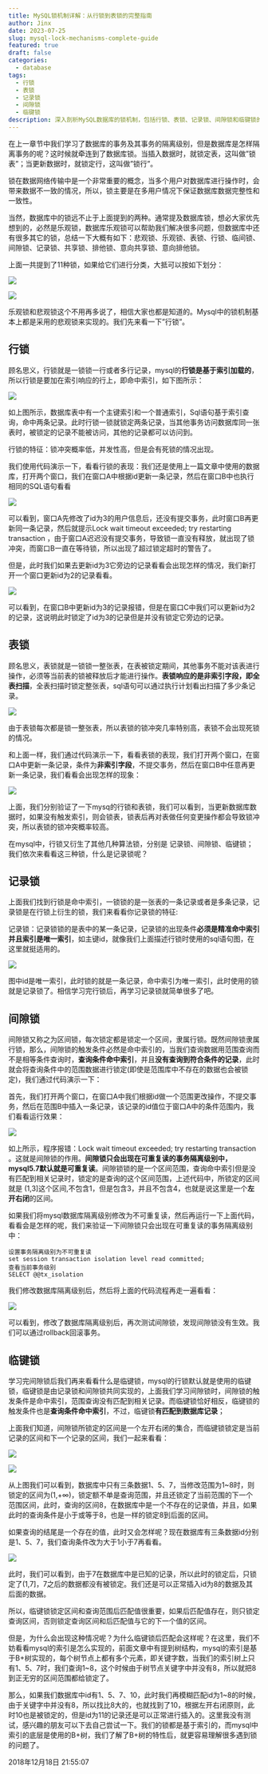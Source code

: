 ```yaml
---
title: MySQL锁机制详解：从行锁到表锁的完整指南
author: Jinx
date: 2023-07-25
slug: mysql-lock-mechanisms-complete-guide
featured: true
draft: false
categories:
  - database
tags:
  - 行锁
  - 表锁
  - 记录锁
  - 间隙锁
  - 临键锁
description: 深入剖析MySQL数据库的锁机制，包括行锁、表锁、记录锁、间隙锁和临键锁的实现原理、使用场景及性能影响，并通过实际案例展示各类锁的应用与注意事项
---
```


在上一章节中我们学习了数据库的事务及其事务的隔离级别，但是数据库是怎样隔离事务的呢？这时候就牵连到了数据库锁。当插入数据时，就锁定表，这叫做”锁表”；当更新数据时，就锁定行，这叫做”锁行”。

锁在数据网络传输中是一个非常重要的概念，当多个用户对数据库进行操作时，会带来数据不一致的情况，所以，锁主要是在多用户情况下保证数据库数据完整性和一致性。

当然，数据库中的锁远不止于上面提到的两种。通常提及数据库锁，想必大家优先想到的，必然是乐观锁，数据库乐观锁可以帮助我们解决很多问题，但数据库中还有很多其它的锁，总结一下大概有如下：悲观锁、乐观锁、表锁、行锁、临间锁、间隙锁、记录锁、共享锁、排他锁、意向共享锁、意向排他锁。

上面一共提到了11种锁，如果给它们进行分类，大抵可以按如下划分：

![](https://pic2.zhimg.com/v2-eec522a8cf7d8a38eaea29192edbb2f5_b.jpg)

![](https://pic3.zhimg.com/v2-5cf8b96fdca1428e6f3cce863fdfa73e_b.jpg)

乐观锁和悲观锁这个不用再多说了，相信大家也都是知道的。Mysql中的锁机制基本上都是采用的悲观锁来实现的。我们先来看一下”行锁”。

## **行锁**

顾名思义，行锁就是一锁锁一行或者多行记录，mysql的**行锁是基于索引加载的**，所以行锁是要加在索引响应的行上，即命中索引，如下图所示：

![](https://pic3.zhimg.com/v2-81420e5b7f1a256b86346781f0379bc6_b.jpg)

如上图所示，数据库表中有一个主键索引和一个普通索引，Sql语句基于索引查询，命中两条记录。此时行锁一锁就锁定两条记录，当其他事务访问数据库同一张表时，被锁定的记录不能被访问，其他的记录都可以访问到。

行锁的特征：锁冲突概率低，并发性高，但是会有死锁的情况出现。

我们使用代码演示一下，看看行锁的表现：我们还是使用上一篇文章中使用的数据库，打开两个窗口，我们在窗口A中根据id更新一条记录，然后在窗口B中也执行相同的SQL语句看看

![](https://pic3.zhimg.com/v2-e7cb6996c72c83c495ee940ffd6964a2_b.jpg)

可以看到，窗口A先修改了id为3的用户信息后，还没有提交事务，此时窗口B再更新同一条记录，然后就提示Lock wait timeout exceeded; try restarting transaction ，由于窗口A迟迟没有提交事务，导致锁一直没有释放，就出现了锁冲突，而窗口B一直在等待锁，所以出现了超过锁定超时的警告了。

但是，此时我们如果去更新id为3它旁边的记录看看会出现怎样的情况，我们新打开一个窗口更新id为2的记录看看。

![](https://pic1.zhimg.com/v2-2b69c74a17cfe1ef6b0f29cca0ee130c_b.jpg)

可以看到，在窗口B中更新id为3的记录报错，但是在窗口C中我们可以更新id为2的记录，这说明此时锁定了id为3的记录但是并没有锁定它旁边的记录。

## **表锁**

顾名思义，表锁就是一锁锁一整张表，在表被锁定期间，其他事务不能对该表进行操作，必须等当前表的锁被释放后才能进行操作。**表锁响应的是非索引字段，即全表扫描**，全表扫描时锁定整张表，sql语句可以通过执行计划看出扫描了多少条记录。

![](https://pic1.zhimg.com/v2-54fde24a455d14e96d364f633f87b680_b.jpg)

由于表锁每次都是锁一整张表，所以表锁的锁冲突几率特别高，表锁不会出现死锁的情况。

和上面一样，我们通过代码演示一下，看看表锁的表现，我们打开两个窗口，在窗口A中更新一条记录，条件为**非索引字段**，不提交事务，然后在窗口B中任意再更新一条记录，我们看看会出现怎样的现象：

![](https://pic2.zhimg.com/v2-a3da10ada0e98184ca99dc31ee68c3a1_b.jpg)

上面，我们分别验证了一下mysq的行锁和表锁，我们可以看到，当更新数据库数据时，如果没有触发索引，则会锁表，锁表后再对表做任何变更操作都会导致锁冲突，所以表锁的锁冲突概率较高。

在mysql中，行锁又衍生了其他几种算法锁，分别是 记录锁、间隙锁、临键锁；我们依次来看看这三种锁，什么是记录锁呢？

## **记录锁**

上面我们找到行锁是命中索引，一锁锁的是一张表的一条记录或者是多条记录，记录锁是在行锁上衍生的锁，我们来看看你记录锁的特征:

记录锁：记录锁锁的是表中的某一条记录，记录锁的出现条件**必须是精准命中索引并且索引是唯一索引**，如主键id，就像我们上面描述行锁时使用的sql语句图，在这里就挺适用的。

![](https://pic3.zhimg.com/v2-e7cb6996c72c83c495ee940ffd6964a2_b.jpg)

图中id是唯一索引，此时锁的就是一条记录，命中索引为唯一索引，此时使用的锁就是记录锁了。相信学习完行锁后，再学习记录锁就简单很多了吧。

## **间隙锁**

间隙锁又称之为区间锁，每次锁定都是锁定一个区间，隶属行锁。既然间隙锁隶属行锁，那么，间隙锁的触发条件必然是命中索引的，当我们查询数据用范围查询而不是相等条件查询时，**查询条件命中索引**，并且**没有查询到符合条件的记录**，此时就会将查询条件中的范围数据进行锁定(即使是范围库中不存在的数据也会被锁定)，我们通过代码演示一下：

首先，我们打开两个窗口，在窗口A中我们根据id做一个范围更改操作，不提交事务，然后在范围B中插入一条记录，该记录的id值位于窗口A中的条件范围内，我们看看运行效果：

![](https://pic2.zhimg.com/v2-32fd1eb4a26fa35610703d98f6b36a79_b.jpg)

如上所示，程序报错：Lock wait timeout exceeded; try restarting transaction 。这就是间隙锁的作用。**间隙锁只会出现在可重复读的事务隔离级别中，mysql5.7默认就是可重复读**。间隙锁锁的是一个区间范围，查询命中索引但是没有匹配到相关记录时，锁定的是查询的这个区间范围，上述代码中，所锁定的区间就是 (1,3\]这个区间,不包含1，但是包含3，并且不包含4，也就是说这里是一个**左开右闭**的区间。

如果我们将mysql数据库隔离级别修改为不可重复读，然后再运行一下上面代码，看看会是怎样的呢，我们来验证一下间隙锁只会出现在可重复读的事务隔离级别中：

```text
设置事务隔离级别为不可重复读
set session transaction isolation level read committed;
查看当前事务级别
SELECT @@tx_isolation
```

我们修改数据库隔离级别后，然后将上面的代码流程再走一遍看看：

![](https://pic1.zhimg.com/v2-018f7b3ebf9bdac04068b77714dc430c_b.jpg)

可以看到，修改了数据库隔离级别后，再次测试间隙锁，发现间隙锁没有生效。我们可以通过rollback回滚事务。

## **临键锁**

学习完间隙锁后我们再来看看什么是临键锁，mysql的行锁默认就是使用的临键锁，临键锁是由记录锁和间隙锁共同实现的，上面我们学习间隙锁时，间隙锁的触发条件是命中索引，范围查询没有匹配到相关记录。而临键锁恰好相反，临键锁的触发条件也是**查询条件命中索引**，不过，临键锁**有匹配到数据库记录**；

上面我们知道，间隙锁所锁定的区间是一个左开右闭的集合，而临键锁锁定是当前记录的区间和下一个记录的区间，我们一起来看看：

![](https://pic4.zhimg.com/v2-0a82d8e24b998db426e0363e6140343f_b.jpg)

![](https://pic4.zhimg.com/v2-2693531707b096359a778852d943c12b_b.jpg)

从上图我们可以看到，数据库中只有三条数据1、5、7，当修改范围为1~8时，则锁定的区间为(1,+∞)，锁定额不单是查询范围，并且还锁定了当前范围的下一个范围区间，此时，查询的区间8，在数据库中是一个不存在的记录值，并且，如果此时的查询条件是小于或等于8，也是一样的锁定8到后面的区间。

如果查询的结尾是一个存在的值，此时又会怎样呢？现在数据库有三条数据id分别是1、5、7，我们查询条件改为大于1小于7再看看。

![](https://pic1.zhimg.com/v2-44833c3c68bd57d7112967ab4797e07c_b.jpg)

此时，我们可以看到，由于7在数据库中是已知的记录，所以此时的锁定后，只锁定了(1,7\]，7之后的数据都没有被锁定。我们还是可以正常插入id为8的数据及其后面的数据。

所以，临键锁锁定区间和查询范围后匹配值很重要，如果后匹配值存在，则只锁定查询区间，否则锁定查询区间和后匹配值与它的下一个值的区间。

但是，为什么会出现这种情况呢？为什么临键锁后匹配会这样呢？在这里，我们不妨看看mysql的索引是怎么实现的，前面文章中有提到树结构，mysql的索引是基于B+树实现的，每个树节点上都有多个元素，即关键字数，当我们的索引树上只有1、5、7时，我们查询1~8，这个时候由于树节点关键字中并没有8，所以就把8到正无穷的区间范围都给锁定了。

那么，如果我们数据库中id有1、5、7、10，此时我们再模糊匹配id为1~8的时候，由于关键字中并没有8，所以找比8大的，也就找到了10，根据左开右闭原则，此时10也是被锁定的，但是id为11的记录还是可以正常进行插入的。这里我没有测试，感兴趣的朋友可以下去自己尝试一下。我们的锁都是基于索引的，而mysql中索引的底层是使用的B+树，我们了解了B+树的特性后，就更容易理解很多遇到锁的问题了。

2018年12月18日 21:55:07
